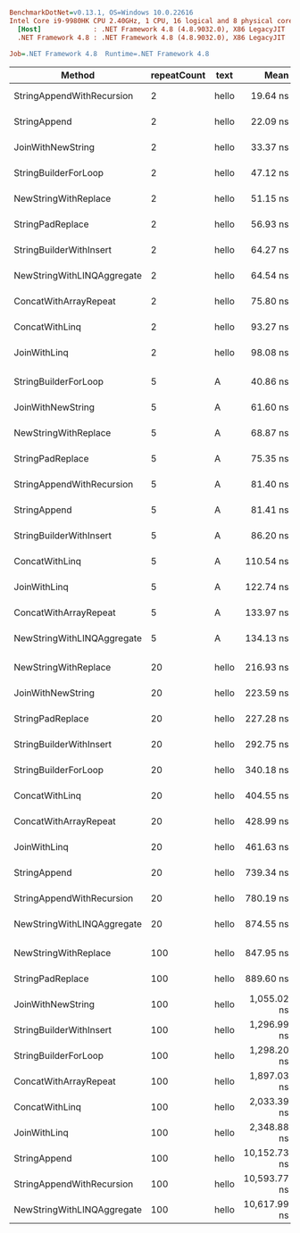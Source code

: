 ``` ini

BenchmarkDotNet=v0.13.1, OS=Windows 10.0.22616
Intel Core i9-9980HK CPU 2.40GHz, 1 CPU, 16 logical and 8 physical cores
  [Host]             : .NET Framework 4.8 (4.8.9032.0), X86 LegacyJIT
  .NET Framework 4.8 : .NET Framework 4.8 (4.8.9032.0), X86 LegacyJIT

Job=.NET Framework 4.8  Runtime=.NET Framework 4.8  

```
|                     Method | repeatCount |  text |         Mean |     Error |    StdDev |       Median | Ratio | RatioSD |   Gen 0 |  Gen 1 | Allocated |
|--------------------------- |------------ |------ |-------------:|----------:|----------:|-------------:|------:|--------:|--------:|-------:|----------:|
|  StringAppendWithRecursion |           2 | hello |     19.64 ns |  0.411 ns |  0.384 ns |     19.69 ns |  0.42 |    0.01 |  0.0069 |      - |      36 B |
|               StringAppend |           2 | hello |     22.09 ns |  0.340 ns |  0.318 ns |     22.17 ns |  0.47 |    0.01 |  0.0069 |      - |      36 B |
|          JoinWithNewString |           2 | hello |     33.37 ns |  0.732 ns |  1.049 ns |     33.36 ns |  0.71 |    0.02 |  0.0114 |      - |      60 B |
|       StringBuilderForLoop |           2 | hello |     47.12 ns |  0.270 ns |  0.252 ns |     47.22 ns |  1.00 |    0.00 |  0.0206 |      - |     108 B |
|       NewStringWithReplace |           2 | hello |     51.15 ns |  0.862 ns |  0.807 ns |     50.81 ns |  1.09 |    0.02 |  0.0137 |      - |      72 B |
|           StringPadReplace |           2 | hello |     56.93 ns |  1.131 ns |  1.058 ns |     56.74 ns |  1.21 |    0.02 |  0.0107 |      - |      56 B |
|    StringBuilderWithInsert |           2 | hello |     64.27 ns |  0.580 ns |  0.542 ns |     64.08 ns |  1.36 |    0.01 |  0.0182 |      - |      96 B |
| NewStringWithLINQAggregate |           2 | hello |     64.54 ns |  1.290 ns |  1.267 ns |     64.69 ns |  1.37 |    0.03 |  0.0236 |      - |     124 B |
|      ConcatWithArrayRepeat |           2 | hello |     75.80 ns |  0.638 ns |  0.566 ns |     75.71 ns |  1.61 |    0.01 |  0.0244 |      - |     128 B |
|             ConcatWithLinq |           2 | hello |     93.27 ns |  1.857 ns |  1.737 ns |     92.42 ns |  1.98 |    0.04 |  0.0144 |      - |      76 B |
|               JoinWithLinq |           2 | hello |     98.08 ns |  1.192 ns |  1.115 ns |     98.34 ns |  2.08 |    0.02 |  0.0144 |      - |      76 B |
|                            |             |       |              |           |           |              |       |         |         |        |           |
|       StringBuilderForLoop |           5 |     A |     40.86 ns |  0.880 ns |  0.864 ns |     40.88 ns |  1.00 |    0.00 |  0.0183 |      - |      96 B |
|          JoinWithNewString |           5 |     A |     61.60 ns |  1.273 ns |  1.611 ns |     62.54 ns |  1.51 |    0.04 |  0.0114 |      - |      60 B |
|       NewStringWithReplace |           5 |     A |     68.87 ns |  1.424 ns |  1.399 ns |     69.64 ns |  1.69 |    0.04 |  0.0122 |      - |      64 B |
|           StringPadReplace |           5 |     A |     75.35 ns |  1.560 ns |  1.669 ns |     74.90 ns |  1.84 |    0.06 |  0.0091 |      - |      48 B |
|  StringAppendWithRecursion |           5 |     A |     81.40 ns |  1.530 ns |  1.431 ns |     82.14 ns |  2.00 |    0.04 |  0.0168 |      - |      88 B |
|               StringAppend |           5 |     A |     81.41 ns |  1.492 ns |  1.396 ns |     81.83 ns |  2.00 |    0.06 |  0.0168 |      - |      88 B |
|    StringBuilderWithInsert |           5 |     A |     86.20 ns |  1.739 ns |  1.786 ns |     86.56 ns |  2.11 |    0.06 |  0.0144 |      - |      76 B |
|             ConcatWithLinq |           5 |     A |    110.54 ns |  2.236 ns |  2.828 ns |    110.91 ns |  2.72 |    0.08 |  0.0122 |      - |      64 B |
|               JoinWithLinq |           5 |     A |    122.74 ns |  2.385 ns |  2.651 ns |    123.87 ns |  3.01 |    0.04 |  0.0122 |      - |      64 B |
|      ConcatWithArrayRepeat |           5 |     A |    133.97 ns |  2.598 ns |  2.552 ns |    135.48 ns |  3.28 |    0.07 |  0.0274 |      - |     144 B |
| NewStringWithLINQAggregate |           5 |     A |    134.13 ns |  2.461 ns |  2.302 ns |    134.32 ns |  3.29 |    0.08 |  0.0358 |      - |     188 B |
|                            |             |       |              |           |           |              |       |         |         |        |           |
|       NewStringWithReplace |          20 | hello |    216.93 ns |  4.333 ns |  4.636 ns |    217.72 ns |  0.64 |    0.01 |  0.0548 |      - |     288 B |
|          JoinWithNewString |          20 | hello |    223.59 ns |  4.402 ns |  6.026 ns |    221.51 ns |  0.66 |    0.02 |  0.0594 |      - |     312 B |
|           StringPadReplace |          20 | hello |    227.28 ns |  3.400 ns |  3.180 ns |    229.07 ns |  0.67 |    0.02 |  0.0517 |      - |     272 B |
|    StringBuilderWithInsert |          20 | hello |    292.75 ns |  5.727 ns |  5.357 ns |    295.36 ns |  0.86 |    0.02 |  0.0868 |      - |     457 B |
|       StringBuilderForLoop |          20 | hello |    340.18 ns |  5.901 ns |  5.519 ns |    342.85 ns |  1.00 |    0.00 |  0.1206 |      - |     633 B |
|             ConcatWithLinq |          20 | hello |    404.55 ns |  7.983 ns |  9.504 ns |    410.66 ns |  1.19 |    0.02 |  0.0486 |      - |     256 B |
|      ConcatWithArrayRepeat |          20 | hello |    428.99 ns |  7.912 ns |  7.401 ns |    425.12 ns |  1.26 |    0.02 |  0.0982 |      - |     517 B |
|               JoinWithLinq |          20 | hello |    461.63 ns |  9.178 ns | 13.737 ns |    464.35 ns |  1.37 |    0.05 |  0.0486 |      - |     256 B |
|               StringAppend |          20 | hello |    739.34 ns |  6.944 ns |  6.495 ns |    741.91 ns |  2.17 |    0.04 |  0.4530 |      - |   2,380 B |
|  StringAppendWithRecursion |          20 | hello |    780.19 ns | 14.867 ns | 13.907 ns |    778.11 ns |  2.29 |    0.06 |  0.4530 |      - |   2,380 B |
| NewStringWithLINQAggregate |          20 | hello |    874.55 ns | 11.890 ns | 11.122 ns |    878.07 ns |  2.57 |    0.06 |  0.4835 | 0.0010 |   2,540 B |
|                            |             |       |              |           |           |              |       |         |         |        |           |
|       NewStringWithReplace |         100 | hello |    847.95 ns | 14.395 ns | 13.465 ns |    853.46 ns |  0.66 |    0.02 |  0.2375 | 0.0010 |   1,250 B |
|           StringPadReplace |         100 | hello |    889.60 ns | 17.430 ns | 17.118 ns |    878.38 ns |  0.69 |    0.01 |  0.2346 | 0.0010 |   1,234 B |
|          JoinWithNewString |         100 | hello |  1,055.02 ns | 20.532 ns | 31.355 ns |  1,068.85 ns |  0.82 |    0.03 |  0.2728 | 0.0019 |   1,434 B |
|    StringBuilderWithInsert |         100 | hello |  1,296.99 ns | 25.437 ns | 24.983 ns |  1,305.86 ns |  1.00 |    0.03 |  0.3910 | 0.0038 |   2,059 B |
|       StringBuilderForLoop |         100 | hello |  1,298.20 ns | 25.139 ns | 29.927 ns |  1,307.32 ns |  1.00 |    0.00 |  0.4349 | 0.0038 |   2,283 B |
|      ConcatWithArrayRepeat |         100 | hello |  1,897.03 ns | 37.973 ns | 46.635 ns |  1,913.03 ns |  1.46 |    0.04 |  0.4330 | 0.0019 |   2,280 B |
|             ConcatWithLinq |         100 | hello |  2,033.39 ns | 40.714 ns | 52.940 ns |  2,049.01 ns |  1.57 |    0.05 |  0.4425 | 0.0038 |   2,323 B |
|               JoinWithLinq |         100 | hello |  2,348.88 ns | 46.185 ns | 77.165 ns |  2,369.10 ns |  1.81 |    0.07 |  0.4425 | 0.0038 |   2,323 B |
|               StringAppend |         100 | hello | 10,152.73 ns | 57.277 ns | 50.775 ns | 10,154.75 ns |  7.84 |    0.19 |  9.9182 | 0.0763 |  52,055 B |
|  StringAppendWithRecursion |         100 | hello | 10,593.77 ns | 50.159 ns | 41.885 ns | 10,580.33 ns |  8.19 |    0.18 |  9.9182 | 0.0763 |  52,055 B |
| NewStringWithLINQAggregate |         100 | hello | 10,617.99 ns | 38.995 ns | 36.476 ns | 10,607.11 ns |  8.21 |    0.18 | 10.0098 | 0.0916 |  52,537 B |

